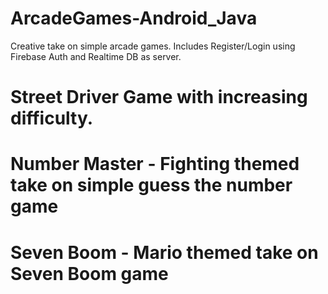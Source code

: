 # ArcadeGames-Android_Java
Creative take on simple arcade games.
Includes Register/Login using Firebase Auth and Realtime DB as server.

# Street Driver Game with increasing difficulty.

# Number Master - Fighting themed take on simple guess the number game

# Seven Boom - Mario  themed take on Seven Boom game

